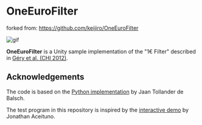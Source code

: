 ﻿OneEuroFilter
=============

forked from: https://github.com/keijiro/OneEuroFilter

![gif](https://i.imgur.com/Ev3LKgG.gif)

**OneEuroFilter** is a Unity sample implementation of the "1€ Filter" described
in [Géry et al. (CHI 2012)][Gery2012].

[Gery2012]: https://hal.inria.fr/hal-00670496/document

Acknowledgements
----------------

The code is based on the [Python implementation] by Jaan Tollander de Balsch.

[Python implementation]:
  https://jaantollander.com/post/noise-filtering-using-one-euro-filter/

The test program in this repository is inspired by the [interactive demo] by
Jonathan Aceituno.

[interactive demo]:
  https://cristal.univ-lille.fr/~casiez/1euro/InteractiveDemo/
